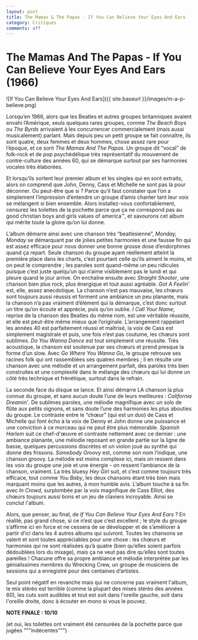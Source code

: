 ```yaml
---
layout: post
title: The Mamas & The Papas - If You Can Believe Your Eyes And Ears
category: Critiques
comments: off
---
```


 # The Mamas And The Papas - If You Can Believe Your Eyes And Ears (1966)

![If You Can Believe Your Eyes And Ears]({{ site.baseurl }}/images/m-a-p-believe.png)

Lorsqu’en 1966, alors que les Beatles et autres groupes britanniques avaient envahi l’Amérique, seuls quelques rares groupes, comme *The Beach Boys* ou *The Byrds* arrivaient à les concurrencer commercialement (mais aussi musicalement) parlant. Mais depuis peu un petit groupe se fait connaître, ils sont quatre, deux femmes et deux hommes, chose assez rare pour l’époque, et ce sont *The Mamas And The Papas*. Un groupe dit “vocal” de folk-rock et de pop psychédélique très représentatif du mouvement de contre-culture des années 60, qui se démarque surtout par ses harmonies vocales très élaborées.

Et lorsqu’ils sortent leur premier album et les singles qui en sont extraits, alors on comprend que John, Denny, Cass et Michelle ne sont pas là pour déconner. Ou peut-être que si ? Parce qu’il faut constater que l’on a simplement l’impression d’entendre un groupe d’amis chanter tant leur voix se mélangent si bien ensemble. Alors installez-vous confortablement, censurez les toilettes de la pochette parce que ça ne correspond pas au good christian boys and girls values of america:tm:, et savourons cet album qui mérite toute la gloire qu’on lui donne.

L’album démarre ainsi avec une chanson très “beatlesienne”, *Monday, Monday* se démarquant par de jolies petites harmonies et une fausse fin qui est assez efficace pour nous donner une bonne grosse dose d’endorphines quand ça repart. Seule chanson du groupe ayant réellement atteint la première place dans les charts, c’est pourtant celle qu’ils aiment le moins, et on peut le comprendre ; les paroles sont quand-même un peu ridicules puisque c’est juste quelqu’un qui n’aime visiblement pas le lundi et qui pleure quand le jour arrive. On enchaîne ensuite avec *Straight Shooter*, une chanson bien plus rock, plus énergique et tout aussi agréable. *Got A Feelin’* est, elle, assez anecdotique. La chanson n’est pas mauvaise, les chœurs sont toujours aussi réussis et forment une ambiance un peu planante, mais la chanson n’a pas vraiment d’élément qui la démarque, c’est donc surtout un titre qu’on écoute et apprécie, puis qu’on oublie. *I Call Your Name*, reprise de la chanson des Beatles du même nom, est une véritable réussite, et elle est peut-être même mieux que l’originale. L’arrangement rappelant les années 40 est parfaitement réussi et maîtrisé, la voix de Cass est simplement magistrale et puis, une fois n’est pas coutume, les chœurs sont sublimes. *Do You Wanna Dance* est tout simplement une réussite. Très acoustique, la chanson est soutenue par ses chœurs et prend presque la forme d’un slow. Avec *Go Where You Wanna Go*, le groupe retrouve ses racines folk qui ont rassemblées ses quatres membres ; il en résulte une chanson avec une mélodie et un arrangement parfait, des paroles très bien construites et une complexité dans le mélange des chœurs qui lui donne un côté très technique et frénétique, surtout dans le refrain.

La seconde face du disque se lance. Et ainsi démarre LA chanson la plus connue du groupe, et sans aucun doute l’une de leurs meilleures : *California Dreamin’*. De sublimes paroles, une mélodie magnifique avec un solo de flûte aux petits oignons, et sans doute l’une des harmonies les plus abouties du groupe. Le contraste entre le “chœur” (qui est un duo) de Cass et Michelle qui font écho à la voix de Denny et John donne une puissance et une conviction à ce morceau qui ne peut être plus mémorable. *Spanish Harlem* suit ce chef-d'œuvre et contraste nettement avec ce dernier : une ambiance planante, une mélodie reposant en grande partie sur la ligne de basse, quelques percussions discrètes et un violon joué au synthé qui donne des frissons. *Somebody Groovy* est, comme son nom l’indique, une chanson groovy. La mélodie est moins complexe ici, mais on ressent dans les voix du groupe une joie et une énergie - on ressent l’ambiance de la chanson, vraiment. La très bluesy *Hey Girl* suit, et c’est comme toujours très efficace, tout comme *You Baby*, les deux chansons étant très bien mais marquant moins que les autres, à mon humble avis. L’album touche à sa fin avec *In Crowd*, surplombée par la voix magnifique de Cass Elliot, des chœurs toujours aussi bons et un jeu de claviers incroyable. Ainsi se conclut l'album.

Alors, que penser, au final, de *If You Can Believe Your Eyes And Ears* ?
En réalité, pas grand chose, si ce n’est que c’est excellent ; le style du groupe s’affirme ici en force et ne cessera de se développer et de s’améliorer à partir d’ici dans les 4 autres albums qui suivront. Toutes les chansons se valent et sont toutes appréciables pour une chose : les chœurs et harmonies qui ne sont réalisées qu’à quatre (bien qu’elles soient parfois dédoublées lors du mixage), mais ça ne veut pas dire qu’elles sont toutes pareilles ! Chacune offre sa propre ambiance et mélodie interprétée par les génialissimes membres du Wrecking Crew, un groupe de musiciens de sessions qui a enregistré pour des centaines d’artistes.

Seul point négatif en revanche mais qui ne concerne pas vraiment l'album, le mix stéréo est terrible (comme la plupart des mixes stéréo des années 60), les cuts sont audibles et tout est soit dans l'oreille gauche, soit dans l'oreille droite, donc à écouter en mono si vous le pouvez.

**NOTE FINALE : 10/10**

(et oui, les toilettes ont vraiment été censurées de la pochette parce que jugées """indécentes""")